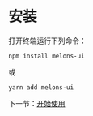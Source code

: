 # 安装

打开终端运行下列命令：

```
npm install melons-ui
```

或

```
yarn add melons-ui
```

下一节：[开始使用](#/doc/start)
